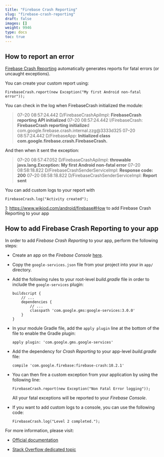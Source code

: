 ```yaml
---
title: "Firebase Crash Reporting"
slug: "firebase-crash-reporting"
draft: false
images: []
weight: 9946
type: docs
toc: true
---
```


## How to report an error
[Firebase Crash Reporting][1] automatically generates reports for fatal errors (or uncaught exceptions).

You can create your custom report using:

    FirebaseCrash.report(new Exception("My first Android non-fatal error"));

You can check in the log when FirebaseCrash initialized the module:

>07–20 08:57:24.442 D/FirebaseCrashApiImpl: **FirebaseCrash reporting API initialized**
07–20 08:57:24.442 I/FirebaseCrash: **FirebaseCrash reporting initialize**d com.google.firebase.crash.internal.zzg@3333d325
07–20 08:57:24.442 D/FirebaseApp: **Initialized class com.google.firebase.crash.FirebaseCrash.**

And then when it sent the exception:

>07–20 08:57:47.052 D/FirebaseCrashApiImpl: **throwable java.lang.Exception: My first Android non-fatal error**
07–20 08:58:18.822 D/FirebaseCrashSenderServiceImpl: **Response code: 200**
07–20 08:58:18.822 D/FirebaseCrashSenderServiceImpl: **Report sent**

You can add custom logs to your report with

    FirebaseCrash.log("Activity created");


  [1]: https://www.wikiod.com/android/firebase#How to add Firebase Crash Reporting to your app

## How to add Firebase Crash Reporting to your app
In order to add _Firebase Crash Reporting_ to your app, perform the following steps:

* Create an app on the _Firebase Console_ [here][1].
* Copy the `google-services.json` file from your project into your in `app/` directory.
* Add the following rules to your root-level _build.gradle_ file in order to include the `google-services` plugin:

      buildscript {
          // ...
          dependencies {
              // ...
              classpath 'com.google.gms:google-services:3.0.0'
          }
      }

* In your module Gradle file, add the `apply plugin` line at the bottom of the file to enable the Gradle plugin:

      apply plugin: 'com.google.gms.google-services'

* Add the dependency for _Crash Reporting_ to your app-level _build.gradle_ file:

      compile 'com.google.firebase:firebase-crash:10.2.1'

* You can then fire a custom exception from your application by using the following line:

      FirebaseCrash.report(new Exception("Non Fatal Error logging"));

  All your fatal exceptions will be reported to your _Firebase Console_.

* If you want to add custom logs to a console, you can use the following code:

      FirebaseCrash.log("Level 2 completed.");

For more information, please visit:
- [Official documentation][2]
- [Stack Overflow dedicated topic][3]


  [1]: https://console.firebase.google.com/
  [2]: https://firebase.google.com/docs/crash/android
  [3]: https://www.wikiod.com/firebase/crash-reporting


